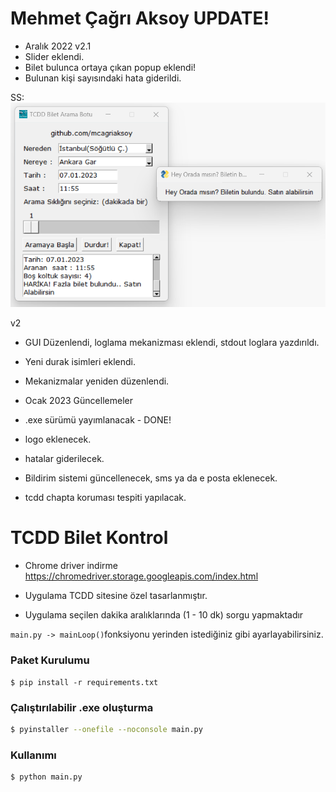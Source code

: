 # Mehmet Çağrı Aksoy UPDATE!

- Aralık 2022
v2.1
- Slider eklendi.
- Bilet bulunca ortaya çıkan popup eklendi!
- Bulunan kişi sayısındaki hata giderildi.

SS:
![python_k81455g7zP](https://github.com/mcagriaksoy/tcdd-bilet-yer-kontrol/blob/master/ss2.png)

v2
- GUI Düzenlendi, loglama mekanizması eklendi, stdout loglara yazdırıldı.
- Yeni durak isimleri eklendi.
- Mekanizmalar yeniden düzenlendi.


- Ocak 2023 Güncellemeler
- .exe sürümü yayımlanacak - DONE!
- logo eklenecek.
- hatalar giderilecek.
- Bildirim sistemi güncellenecek, sms ya da e posta eklenecek.
- tcdd chapta koruması tespiti yapılacak.

# TCDD Bilet Kontrol

- Chrome driver indirme https://chromedriver.storage.googleapis.com/index.html

- Uygulama TCDD sitesine özel tasarlanmıştır.

- Uygulama seçilen dakika aralıklarında (1 - 10 dk) sorgu yapmaktadır 

`main.py -> mainLoop()`fonksiyonu yerinden istediğiniz gibi ayarlayabilirsiniz.

### Paket Kurulumu 
`$ pip install -r requirements.txt`

### Çalıştırılabilir .exe oluşturma

```sh
$ pyinstaller --onefile --noconsole main.py
```

### Kullanımı
```sh
$ python main.py
```
